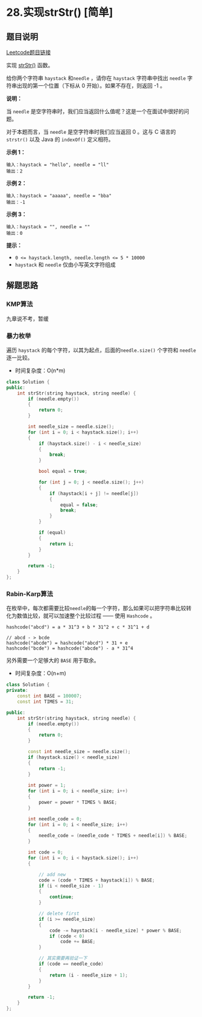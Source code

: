 # 28.实现strStr() [简单]



## 题目说明

[Leetcode题目链接](https://leetcode-cn.com/problems/implement-strstr/)

实现 [strStr()](https://baike.baidu.com/item/strstr/811469) 函数。

给你两个字符串 `haystack` 和`needle` ，请你在 `haystack` 字符串中找出 `needle` 字符串出现的第一个位置（下标从 0 开始）。如果不存在，则返回  -1 。



**说明：**

当 `needle` 是空字符串时，我们应当返回什么值呢？这是一个在面试中很好的问题。

对于本题而言，当 `needle` 是空字符串时我们应当返回 0 。这与 C 语言的 `strstr()` 以及 Java 的 `indexOf()` 定义相符。



**示例 1：**

```
输入：haystack = "hello", needle = "ll"
输出：2
```

**示例 2：**

```
输入：haystack = "aaaaa", needle = "bba"
输出：-1
```

**示例 3：**

```
输入：haystack = "", needle = ""
输出：0
```



**提示：**

- `0 <= haystack.length, needle.length <= 5 * 10000`
- `haystack` 和 `needle` 仅由小写英文字符组成



## 解题思路

### KMP算法

九章说不考，暂缓



### 暴力枚举

遍历 `haystack` 的每个字符，以其为起点，后面的`needle.size()` 个字符和 `needle` 逐一比较。

- 时间复杂度：O(n*m)

```C++
class Solution {
public:
    int strStr(string haystack, string needle) {
        if (needle.empty())
        {
            return 0;
        }

        int needle_size = needle.size();
        for (int i = 0; i < haystack.size(); i++)
        {
            if (haystack.size() - i < needle_size)
            {
                break;
            }

            bool equal = true;

            for (int j = 0; j < needle.size(); j++)
            {
                if (haystack[i + j] != needle[j])
                {
                    equal = false;
                    break;
                }
            }

            if (equal)
            {
                return i;
            }
        }

        return -1;
    }
};
```



### Rabin-Karp算法

在枚举中，每次都需要比较`needle`的每一个字符，那么如果可以把字符串比较转化为数值比较，就可以加速整个比较过程 —— 使用 `Hashcode` 。

```
hashcode("abcd") = a * 31^3 + b * 31^2 + c * 31^1 + d

// abcd - > bcde
hashcode("abcde") = hashcode("abcd") * 31 + e
hashcode("bcde") = hashcode("abcde") - a * 31^4
```

另外需要一个足够大的 `BASE` 用于取余。

- 时间复杂度：O(n+m)



```c++
class Solution {
private:
    const int BASE = 100007;
    const int TIMES = 31;

public:
    int strStr(string haystack, string needle) {
        if (needle.empty())
        {
            return 0;
        }

        const int needle_size = needle.size();
        if (haystack.size() < needle_size)
        {
            return -1;
        }
        
        int power = 1;
        for (int i = 0; i < needle_size; i++)
        {
            power = power * TIMES % BASE;
        }

        int needle_code = 0;
        for (int i = 0; i < needle_size; i++)
        {
            needle_code = (needle_code * TIMES + needle[i]) % BASE;
        }

        int code = 0;
        for (int i = 0; i < haystack.size(); i++)
        {

            // add new
            code = (code * TIMES + haystack[i]) % BASE;
            if (i < needle_size - 1)
            {
                continue;
            }

            // delete first
            if (i >= needle_size)
            {
                code -= haystack[i - needle_size] * power % BASE;
                if (code < 0)
                    code += BASE;
            }

          	// 其实需要再验证一下
            if (code == needle_code)
            {
                return (i - needle_size + 1);
            }
        }

        return -1;
    }
};
```

